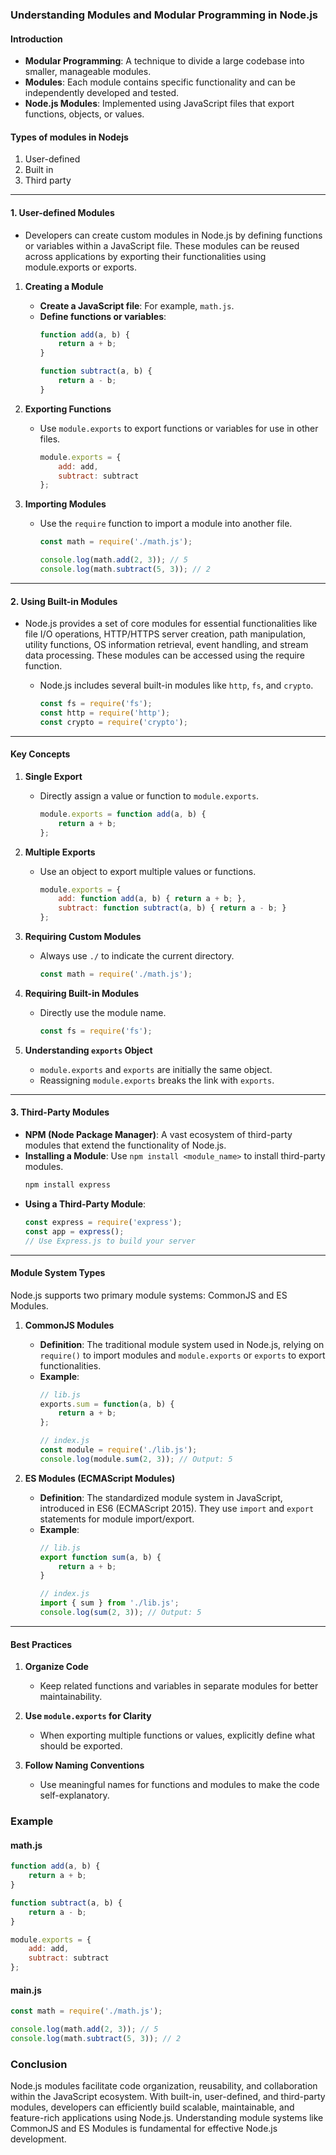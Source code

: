 ### Understanding Modules and Modular Programming in Node.js

#### Introduction
- **Modular Programming**: A technique to divide a large codebase into smaller, manageable modules.
- **Modules**: Each module contains specific functionality and can be independently developed and tested.
- **Node.js Modules**: Implemented using JavaScript files that export functions, objects, or values.

#### Types of modules in Nodejs
1. User-defined
2. Built in
3. Third party

---

#### 1. User-defined Modules 
- Developers can create custom modules in Node.js by defining functions or variables within a JavaScript file. These modules can be reused across applications by exporting their functionalities using module.exports or exports.

1. **Creating a Module**
    - **Create a JavaScript file**: For example, `math.js`.
    - **Define functions or variables**:
        ```javascript
        function add(a, b) {
            return a + b;
        }

        function subtract(a, b) {
            return a - b;
        }
        ```

2. **Exporting Functions**
    - Use `module.exports` to export functions or variables for use in other files.
        ```javascript
        module.exports = {
            add: add,
            subtract: subtract
        };
        ```

3. **Importing Modules**
    - Use the `require` function to import a module into another file.
        ```javascript
        const math = require('./math.js');

        console.log(math.add(2, 3)); // 5
        console.log(math.subtract(5, 3)); // 2
        ```
---

#### 2. **Using Built-in Modules**
- Node.js provides a set of core modules for essential functionalities like file I/O operations, HTTP/HTTPS server creation, path manipulation, utility functions, OS 
  information retrieval, event handling, and stream data processing. These modules can be accessed using the require function.

    - Node.js includes several built-in modules like `http`, `fs`, and `crypto`.
        ```javascript
        const fs = require('fs');
        const http = require('http');
        const crypto = require('crypto');
        ```

---

#### Key Concepts

1. **Single Export**
    - Directly assign a value or function to `module.exports`.
        ```javascript
        module.exports = function add(a, b) {
            return a + b;
        };
        ```

2. **Multiple Exports**
    - Use an object to export multiple values or functions.
        ```javascript
        module.exports = {
            add: function add(a, b) { return a + b; },
            subtract: function subtract(a, b) { return a - b; }
        };
        ```

3. **Requiring Custom Modules**
    - Always use `./` to indicate the current directory.
        ```javascript
        const math = require('./math.js');
        ```

4. **Requiring Built-in Modules**
    - Directly use the module name.
        ```javascript
        const fs = require('fs');
        ```

5. **Understanding `exports` Object**
    - `module.exports` and `exports` are initially the same object.
    - Reassigning `module.exports` breaks the link with `exports`.

---

#### 3.  Third-Party Modules
- **NPM (Node Package Manager)**: A vast ecosystem of third-party modules that extend the functionality of Node.js.
- **Installing a Module**: Use `npm install <module_name>` to install third-party modules.
    ```bash
    npm install express
    ```
- **Using a Third-Party Module**:
    ```javascript
    const express = require('express');
    const app = express();
    // Use Express.js to build your server
    ```

---

#### Module System Types
Node.js supports two primary module systems: CommonJS and ES Modules.

1. **CommonJS Modules**
    - **Definition**: The traditional module system used in Node.js, relying on `require()` to import modules and `module.exports` or `exports` to export functionalities.
    - **Example**:
        ```javascript
        // lib.js
        exports.sum = function(a, b) {
            return a + b;
        };

        // index.js
        const module = require('./lib.js');
        console.log(module.sum(2, 3)); // Output: 5
        ```

2. **ES Modules (ECMAScript Modules)**
    - **Definition**: The standardized module system in JavaScript, introduced in ES6 (ECMAScript 2015). They use `import` and `export` statements for module import/export.
    - **Example**:
        ```javascript
        // lib.js
        export function sum(a, b) {
            return a + b;
        }

        // index.js
        import { sum } from './lib.js';
        console.log(sum(2, 3)); // Output: 5
        ```
---




#### Best Practices

1. **Organize Code**
    - Keep related functions and variables in separate modules for better maintainability.

2. **Use `module.exports` for Clarity**
    - When exporting multiple functions or values, explicitly define what should be exported.

3. **Follow Naming Conventions**
    - Use meaningful names for functions and modules to make the code self-explanatory.

### Example

#### math.js
```javascript
function add(a, b) {
    return a + b;
}

function subtract(a, b) {
    return a - b;
}

module.exports = {
    add: add,
    subtract: subtract
};
```

#### main.js
```javascript
const math = require('./math.js');

console.log(math.add(2, 3)); // 5
console.log(math.subtract(5, 3)); // 2
```

### Conclusion
Node.js modules facilitate code organization, reusability, and collaboration within the JavaScript ecosystem. With built-in, user-defined, and third-party modules, developers can efficiently build scalable, maintainable, and feature-rich applications using Node.js. Understanding module systems like CommonJS and ES Modules is fundamental for effective Node.js development.
